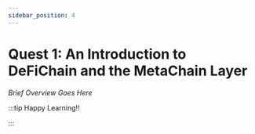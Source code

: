 ```yaml
---
sidebar_position: 4
---
```


# Quest 1: An Introduction to DeFiChain and the MetaChain Layer

_Brief Overview Goes Here_

:::tip Happy Learning!!

<QuestButton text="Go To Quest" link="" />

:::
